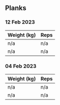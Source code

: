 ## Planks

### 12 Feb 2023

| Weight (kg) | Reps |
| ----------- | ---- |
| n/a | n/a |
| n/a | n/a |

### 04 Feb 2023

| Weight (kg) | Reps |
| ----------- | ---- |
| n/a | n/a |
| n/a | n/a |